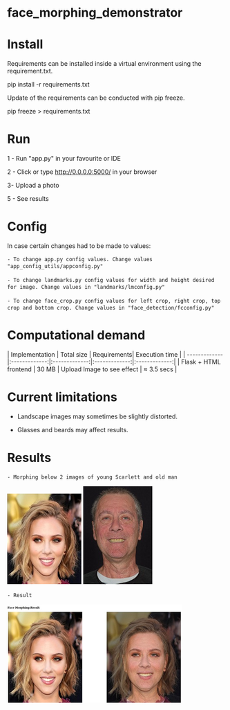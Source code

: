 # face_morphing_demonstrator

# Install

Requirements can be installed inside a virtual environment using the requirement.txt.

pip install -r requirements.txt

Update of the requirements can be conducted with pip freeze.

pip freeze > requirements.txt

# Run

1 - Run "app.py" in your favourite or IDE

2 - Click or type http://0.0.0.0:5000/ in your browser

3- Upload a photo 

5 - See results

# Config

In case certain changes had to be made to values:

	- To change app.py config values. Change values "app_config_utils/appconfig.py"

	- To change landmarks.py config values for width and height desired for image. Change values in "landmarks/lmconfig.py"
	
	- To change face_crop.py config values for left crop, right crop, top crop and bottom crop. Change values in "face_detection/fcconfig.py"

# Computational demand

| Implementation       | Total size          | Requirements| Execution time |
| ------------- |:-------------:|:-------------:|:-------------:|:-------------:|
| Flask + HTML frontend     | 30 MB | Upload Image to see effect | ≈ 3.5 secs |

# Current limitations

- Landscape images may sometimes be slightly distorted.

- Glasses and beards may affect results.


# Results
	- Morphing below 2 images of young Scarlett and old man
![alt text](https://raw.githubusercontent.com/shivendrapsingh/FaceAging-by-morphing/master/scarlett_young_git.jpg)
![alt text](https://raw.githubusercontent.com/shivendrapsingh/FaceAging-by-morphing/master/oldman_cropped_git.jpg)

	- Result
![alt text](https://raw.githubusercontent.com/shivendrapsingh/FaceAging-by-morphing/master/scarlett_old.jpg)


